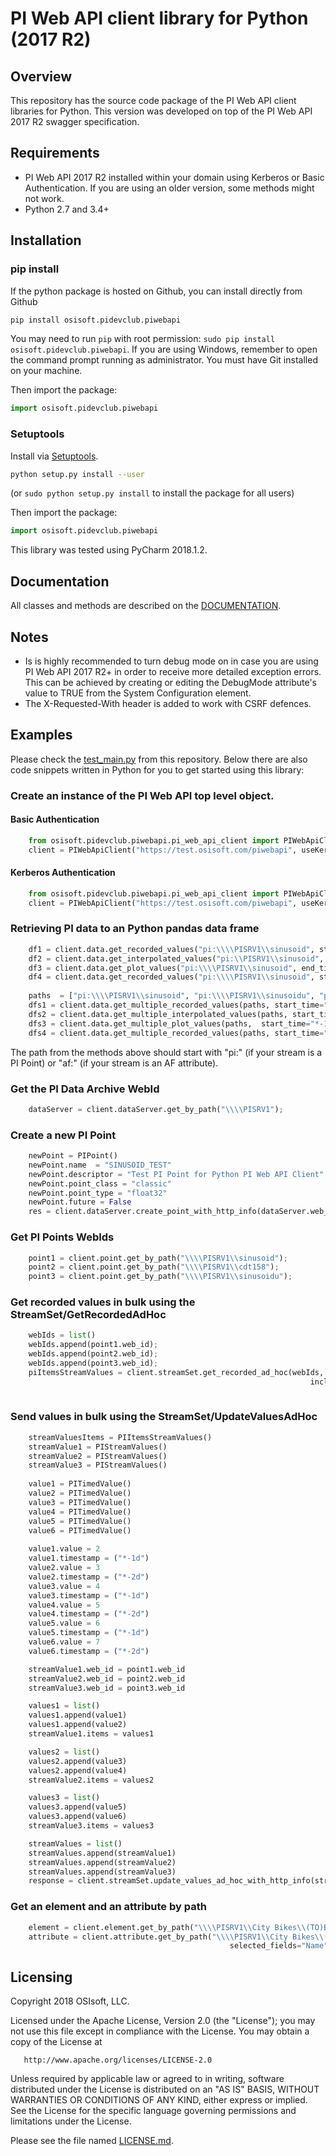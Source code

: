 PI Web API client library for Python (2017 R2)
===

## Overview
This repository has the source code package of the PI Web API client libraries for Python. This version was developed on top of the PI Web API 2017 R2 swagger specification.

## Requirements

 - PI Web API 2017 R2 installed within your domain using Kerberos or Basic Authentication. If you are using an older version, some methods might not work.
 - Python 2.7 and 3.4+

## Installation
### pip install

If the python package is hosted on Github, you can install directly from Github


```sh
pip install osisoft.pidevclub.piwebapi
```

You may need to run `pip` with root permission: `sudo pip install osisoft.pidevclub.piwebapi`. If you are using Windows, remember to open the command prompt running as administrator. You must have Git installed on your machine.

Then import the package:
```python
import osisoft.pidevclub.piwebapi 
```

### Setuptools

Install via [Setuptools](http://pypi.python.org/pypi/setuptools).

```sh
python setup.py install --user
```
(or `sudo python setup.py install` to install the package for all users)

Then import the package:
```python
import osisoft.pidevclub.piwebapi
```

This library was tested using PyCharm 2018.1.2.

## Documentation

All classes and methods are described on the [DOCUMENTATION](DOCUMENTATION.md). 

## Notes

 - Is is highly recommended to turn debug mode on in case you are using PI Web API 2017 R2+ in order to receive more detailed exception errors. This can be achieved by creating or editing the DebugMode attribute's value to TRUE from the System Configuration element.
 - The X-Requested-With header is added to work with CSRF defences.
 
## Examples

Please check the [test_main.py](/test/test_main.py) from this repository. Below there are also code snippets written in Python for you to get started using this library:


### Create an instance of the PI Web API top level object.

#### Basic Authentication
```python
    from osisoft.pidevclub.piwebapi.pi_web_api_client import PIWebApiClient
    client = PIWebApiClient("https://test.osisoft.com/piwebapi", useKerberos=False, username="username", password="password", verifySsl=true)  
``` 

#### Kerberos Authentication
```python
    from osisoft.pidevclub.piwebapi.pi_web_api_client import PIWebApiClient
    client = PIWebApiClient("https://test.osisoft.com/piwebapi", useKerberos=True, verifySsl=False)  
``` 




### Retrieving PI data to an Python pandas data frame


```python
    df1 = client.data.get_recorded_values("pi:\\\\PISRV1\\sinusoid", start_time="*-1d", end_time="*")
    df2 = client.data.get_interpolated_values("pi:\\PISRV1\\sinusoid", start_time="*-1d", end_time="*", interval="1h")
    df3 = client.data.get_plot_values("pi:\\\\PISRV1\\sinusoid", end_time="*", intervals=15, start_time= "*-1d")
    df4 = client.data.get_recorded_values("pi:\\\\PISRV1\\sinusoid", start_time="*-1d", end_time="*", selected_fields="items.value;items.timestamp")
	
    paths  = ["pi:\\\\PISRV1\\sinusoid", "pi:\\\\PISRV1\\sinusoidu", "pi:\\\\PISRV1\\cdt158"];
    dfs1 = client.data.get_multiple_recorded_values(paths, start_time="*-1d", end_time= "*")
    dfs2 = client.data.get_multiple_interpolated_values(paths, start_time="*-1d", end_time="*", interval="1h")
    dfs3 = client.data.get_multiple_plot_values(paths,  start_time="*-1d", end_time="*", intervals="14")
    dfs4 = client.data.get_multiple_recorded_values(paths, start_time="*-1d", end_time="*", selected_fields="items.items.value;items.items.timestamp")
```

The path from the methods above should start with "pi:" (if your stream is a PI Point) or "af:" (if your stream is an AF attribute).




### Get the PI Data Archive WebId

```python
    dataServer = client.dataServer.get_by_path("\\\\PISRV1");
```

### Create a new PI Point

```python
    newPoint = PIPoint()
    newPoint.name  = "SINUSOID_TEST"
    newPoint.descriptor = "Test PI Point for Python PI Web API Client"
    newPoint.point_class = "classic"
    newPoint.point_type = "float32"
    newPoint.future = False
    res = client.dataServer.create_point_with_http_info(dataServer.web_id, newPoint);         
```

### Get PI Points WebIds

```python
    point1 = client.point.get_by_path("\\\\PISRV1\\sinusoid");
    point2 = client.point.get_by_path("\\\\PISRV1\\cdt158");
    point3 = client.point.get_by_path("\\\\PISRV1\\sinusoidu");
```

### Get recorded values in bulk using the StreamSet/GetRecordedAdHoc

```python
    webIds = list()
    webIds.append(point1.web_id);
    webIds.append(point2.web_id);
    webIds.append(point3.web_id);
    piItemsStreamValues = client.streamSet.get_recorded_ad_hoc(webIds, start_time="*-3d", end_time="*",
                                                                   include_filtered_values=True, max_count=1000)
            
```

### Send values in bulk using the StreamSet/UpdateValuesAdHoc

```python
    streamValuesItems = PIItemsStreamValues()
    streamValue1 = PIStreamValues()
    streamValue2 = PIStreamValues()
    streamValue3 = PIStreamValues()
	
    value1 = PITimedValue()
    value2 = PITimedValue()
    value3 = PITimedValue()
    value4 = PITimedValue()
    value5 = PITimedValue()
    value6 = PITimedValue()
	
    value1.value = 2
    value1.timestamp = ("*-1d")
    value2.value = 3
    value2.timestamp = ("*-2d")
    value3.value = 4
    value3.timestamp = ("*-1d")
    value4.value = 5
    value4.timestamp = ("*-2d")
    value5.value = 6
    value5.timestamp = ("*-1d")
    value6.value = 7
    value6.timestamp = ("*-2d")

    streamValue1.web_id = point1.web_id
    streamValue2.web_id = point2.web_id
    streamValue3.web_id = point3.web_id

    values1 = list()
    values1.append(value1)
    values1.append(value2)
    streamValue1.items = values1

    values2 = list()
    values2.append(value3)
    values2.append(value4)
    streamValue2.items = values2

    values3 = list()
    values3.append(value5)
    values3.append(value6)
    streamValue3.items = values3

    streamValues = list()
    streamValues.append(streamValue1)
    streamValues.append(streamValue2)
    streamValues.append(streamValue3)
    response = client.streamSet.update_values_ad_hoc_with_http_info(streamValues)
```


### Get an element and an attribute by path

```python
    element = client.element.get_by_path("\\\\PISRV1\\City Bikes\\(TO)BIKE")
    attribute = client.attribute.get_by_path("\\\\PISRV1\\City Bikes\\(TO)BIKE\\01. Certosa   P.le Avis|Empty Slots",
                                                 selected_fields="Name")     
```





## Licensing
Copyright 2018 OSIsoft, LLC.

   Licensed under the Apache License, Version 2.0 (the "License");
   you may not use this file except in compliance with the License.
   You may obtain a copy of the License at

       http://www.apache.org/licenses/LICENSE-2.0

   Unless required by applicable law or agreed to in writing, software
   distributed under the License is distributed on an "AS IS" BASIS,
   WITHOUT WARRANTIES OR CONDITIONS OF ANY KIND, either express or implied.
   See the License for the specific language governing permissions and
   limitations under the License.
   
Please see the file named [LICENSE.md](LICENSE.md).

